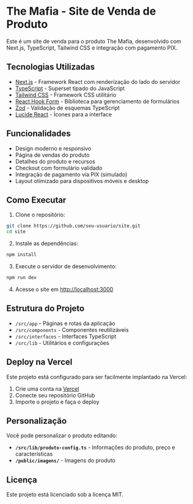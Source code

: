 # The Mafia - Site de Venda de Produto

Este é um site de venda para o produto The Mafia, desenvolvido com Next.js, TypeScript, Tailwind CSS e integração com pagamento PIX.

## Tecnologias Utilizadas

- [Next.js](https://nextjs.org/) - Framework React com renderização do lado do servidor
- [TypeScript](https://www.typescriptlang.org/) - Superset tipado do JavaScript
- [Tailwind CSS](https://tailwindcss.com/) - Framework CSS utilitário
- [React Hook Form](https://react-hook-form.com/) - Biblioteca para gerenciamento de formulários
- [Zod](https://zod.dev/) - Validação de esquemas TypeScript
- [Lucide React](https://lucide.dev/guide/packages/lucide-react) - Ícones para a interface

## Funcionalidades

- Design moderno e responsivo
- Página de vendas do produto
- Detalhes do produto e recursos
- Checkout com formulário validado
- Integração de pagamento via PIX (simulado)
- Layout otimizado para dispositivos móveis e desktop

## Como Executar

1. Clone o repositório:
```bash
git clone https://github.com/seu-usuario/site.git
cd site
```

2. Instale as dependências:
```bash
npm install
```

3. Execute o servidor de desenvolvimento:
```bash
npm run dev
```

4. Acesse o site em [http://localhost:3000](http://localhost:3000)

## Estrutura do Projeto

- `/src/app` - Páginas e rotas da aplicação
- `/src/components` - Componentes reutilizáveis
- `/src/interfaces` - Interfaces TypeScript
- `/src/lib` - Utilitários e configurações

## Deploy na Vercel

Este projeto está configurado para ser facilmente implantado na Vercel:

1. Crie uma conta na [Vercel](https://vercel.com)
2. Conecte seu repositório GitHub
3. Importe o projeto e faça o deploy

## Personalização

Você pode personalizar o produto editando:

- **`/src/lib/produto-config.ts`** - Informações do produto, preço e características
- **`/public/imagens/`** - Imagens do produto

## Licença

Este projeto está licenciado sob a licença MIT.
